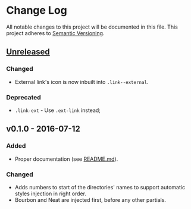 # Change Log

All notable changes to this project will be documented in this file.
This project adheres to [Semantic Versioning](http://semver.org/).





## [Unreleased]


### Changed
 - External link's icon is now inbuilt into `.link--external`.


### Deprecated
 - `.link-ext` - Use `.ext-link` instead;





## v0.1.0 - 2016-07-12


### Added
 - Proper documentation (see [README.md](https://github.com/victoriauniversity/vic-styles/blob/master/README.md)).


### Changed
 - Adds numbers to start of the directories' names to support automatic styles injection in right order.
 - Bourbon and Neat are injected first, before any other partials.



[Unreleased]: https://github.com/victoriauniversity/vic-styles/compare/v0.1.0...dev
